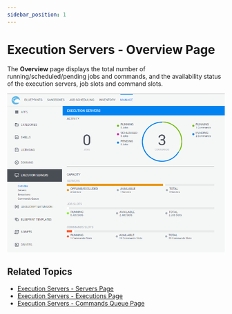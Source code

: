 ```yaml
---
sidebar_position: 1
---
```


# Execution Servers - Overview Page

The **Overview** page displays the total number of running/scheduled/pending jobs and commands, and the availability status of the execution servers, job slots and command slots.

![](/Images/CloudShell-Portal/Manage/ExecutionServersOverviewPage.png)

## Related Topics

- [Execution Servers - Servers Page](../managing-execution-servers/execution-servers-servers-page.md)
- [Execution Servers - Executions Page](../managing-execution-servers/execution-servers-executions-page.md)
- [Execution Servers - Commands Queue Page](../managing-execution-servers/execution-servers-commands-queue-page.md)

